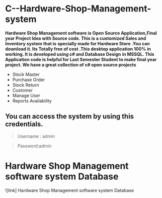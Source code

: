 # C--Hardware-Shop-Management-system

**Hardware Shop Management software is Open Source Application,Final year Project Idea with Source code. This is a customized Sales and Inventory system that is**
**specially made for  Hardware Store  .You can download it. Its Totally free of cost .This desktop application 100% in  working. It is developed using c# and Database Design**
**in MSSQL. This Application code is helpful for Last Semester Student to make final year project. We have a great collection of c# open source projects**

- Stock Master
- Purchase Order
- Stock Return
- Customer
- Manage User
- Reports Availability
  
## You can access the system by using this credentials.
> Username : admin

> Password:admin


# Hardware Shop Management software system Database
![link] Hardware Shop Management software system Database
